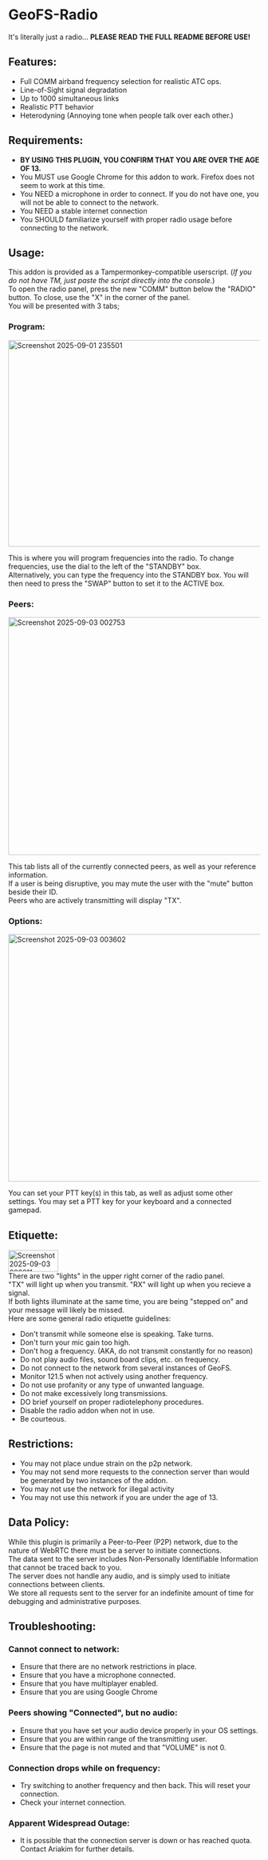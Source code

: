 # GeoFS-Radio

It's literally just a radio...
**PLEASE READ THE FULL README BEFORE USE!**
## Features:
- Full COMM airband frequency selection for realistic ATC ops.
- Line-of-Sight signal degradation
- Up to 1000 simultaneous links
- Realistic PTT behavior
- Heterodyning (Annoying tone when people talk over each other.)

## Requirements:
- **BY USING THIS PLUGIN, YOU CONFIRM THAT YOU ARE OVER THE AGE OF 13.**
- You MUST use Google Chrome for this addon to work. Firefox does not seem to work at this time.
- You NEED a microphone in order to connect. If you do not have one, you will not be able to connect to the network.
- You NEED a stable internet connection
- You SHOULD familiarize yourself with proper radio usage before connecting to the network.

## Usage:
This addon is provided as a Tampermonkey-compatible userscript. (*If you do not have TM, just paste the script directly into the console.*) <br>
To open the radio panel, press the new "COMM" button below the "RADIO" button. To close, use the "X" in the corner of the panel. <br>
You will be presented with 3 tabs; <br>
### Program:
<img width="538" height="413" alt="Screenshot 2025-09-01 235501" src="https://github.com/user-attachments/assets/45dd685d-7e7c-481b-87c2-66181cc2d5ce" /> <br>

This is where you will program frequencies into the radio. To change frequencies, use the dial to the left of the "STANDBY" box. <br>
Alternatively, you can type the frequency into the STANDBY box. You will then need to press the "SWAP" button to set it to the ACTIVE box. <br>

### Peers:
<img width="590" height="476" alt="Screenshot 2025-09-03 002753" src="https://github.com/user-attachments/assets/7baac919-02f7-4178-80a1-b4f12684eb3b" /> <br>

This tab lists all of the currently connected peers, as well as your reference information. <br>
If a user is being disruptive, you may mute the user with the "mute" button beside their ID. <br>
Peers who are actively transmitting will display "TX". <br>

### Options:
<img width="757" height="495" alt="Screenshot 2025-09-03 003602" src="https://github.com/user-attachments/assets/ae50abbc-a4fa-4713-80a6-fefdb6fe0668" /> <br>

You can set your PTT key(s) in this tab, as well as adjust some other settings. You may set a PTT key for your keyboard and a connected gamepad.

## Etiquette:
<img width="100" height="43" alt="Screenshot 2025-09-03 002811" src="https://github.com/user-attachments/assets/57ae436b-2088-46f9-9b5e-2d7c10b881c5" /> <br>
There are two "lights" in the upper right corner of the radio panel. <br>
"TX" will light up when you transmit. "RX" will light up when you recieve a signal. <br>
If both lights illuminate at the same time, you are being "stepped on" and your message will likely be missed. <br>
Here are some general radio etiquette guidelines:
- Don't transmit while someone else is speaking. Take turns.
- Don't turn your mic gain too high.
- Don't hog a frequency. (AKA, do not transmit constantly for no reason)
- Do not play audio files, sound board clips, etc. on frequency.
- Do not connect to the network from several instances of GeoFS.
- Monitor 121.5 when not actively using another frequency.
- Do not use profanity or any type of unwanted language.
- Do not make excessively long transmissions.
- DO brief yourself on proper radiotelephony procedures.
- Disable the radio addon when not in use.
- Be courteous.

## Restrictions:
- You may not place undue strain on the p2p network.
- You may not send more requests to the connection server than would be generated by two instances of the addon.
- You may not use the network for illegal activity
- You may not use this network if you are under the age of 13.

## Data Policy:
  While this plugin is primarily a Peer-to-Peer (P2P) network, due to the nature of WebRTC there must be a server to initiate connections. <br>
  The data sent to the server includes Non-Personally Identifiable Information that cannot be traced back to you. <br>
  The server does not handle any audio, and is simply used to initiate connections between clients. <br>
  We store all requests sent to the server for an indefinite amount of time for debugging and administrative purposes.

## Troubleshooting:
### Cannot connect to network:
- Ensure that there are no network restrictions in place.
- Ensure that you have a microphone connected.
- Ensure that you have multiplayer enabled.
- Ensure that you are using Google Chrome

### Peers showing "Connected", but no audio:
- Ensure that you have set your audio device properly in your OS settings.
- Ensure that you are within range of the transmitting user.
- Ensure that the page is not muted and that "VOLUME" is not 0.

### Connection drops while on frequency:
- Try switching to another frequency and then back. This will reset your connection.
- Check your internet connection.

### Apparent Widespread Outage:
- It is possible that the connection server is down or has reached quota. Contact Ariakim for further details.
